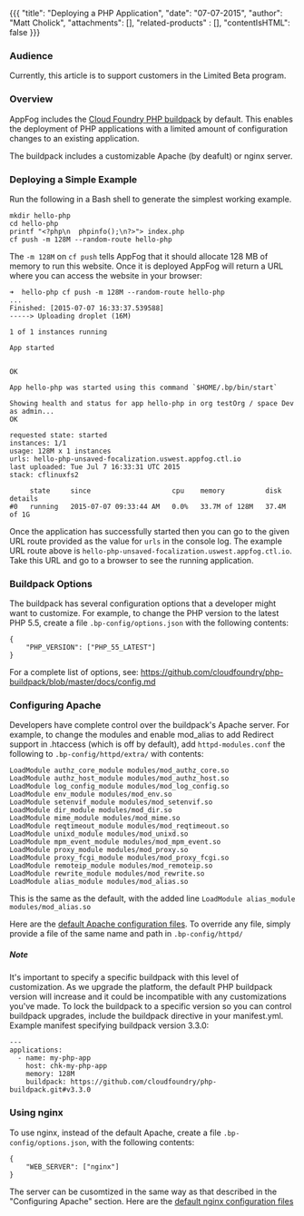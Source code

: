 {{{
  "title": "Deploying a PHP Application",
  "date": "07-07-2015",
  "author": "Matt Cholick",
  "attachments": [],
  "related-products" : [],
  "contentIsHTML": false
}}}

### Audience

Currently, this article is to support customers in the Limited Beta program.

### Overview

AppFog includes the [Cloud Foundry PHP buildpack](https://github.com/cloudfoundry/php-buildpack) by default. This enables the deployment of PHP applications with a limited amount of configuration changes to an existing application.

The buildpack includes a customizable Apache (by deafult) or nginx server.

### Deploying a Simple Example

Run the following in a Bash shell to generate the simplest working example.

```
mkdir hello-php
cd hello-php
printf "<?php\n  phpinfo();\n?>"> index.php
cf push -m 128M --random-route hello-php
```

The `-m 128M` on `cf push` tells AppFog that it should allocate 128 MB of memory to run this website. Once it is deployed AppFog will return a URL where you can access the website in your browser:

```
➜  hello-php cf push -m 128M --random-route hello-php
...
Finished: [2015-07-07 16:33:37.539588]
-----> Uploading droplet (16M)

1 of 1 instances running

App started


OK

App hello-php was started using this command `$HOME/.bp/bin/start`

Showing health and status for app hello-php in org testOrg / space Dev as admin...
OK

requested state: started
instances: 1/1
usage: 128M x 1 instances
urls: hello-php-unsaved-focalization.uswest.appfog.ctl.io
last uploaded: Tue Jul 7 16:33:31 UTC 2015
stack: cflinuxfs2

     state     since                    cpu    memory          disk          details   
#0   running   2015-07-07 09:33:44 AM   0.0%   33.7M of 128M   37.4M of 1G      
```

Once the application has successfully started then you can go to the given URL route provided as the value for `urls` in the console log. The example URL route above is `hello-php-unsaved-focalization.uswest.appfog.ctl.io`. Take this URL and go to a browser to see the running application.

### Buildpack Options

The buildpack has several configuration options that a developer might want to customize. For example, to change the PHP version to the latest PHP 5.5, create a file `.bp-config/options.json` with the following contents:

```
{
    "PHP_VERSION": ["PHP_55_LATEST"]
}
```

For a complete list of options, see: https://github.com/cloudfoundry/php-buildpack/blob/master/docs/config.md

### Configuring Apache

Developers have complete control over the buildpack's Apache server. For example, to change the modules and enable mod_alias to add Redirect support in .htaccess (which is off by default), add `httpd-modules.conf` the following to `.bp-config/httpd/extra/` with contents:

```
LoadModule authz_core_module modules/mod_authz_core.so
LoadModule authz_host_module modules/mod_authz_host.so
LoadModule log_config_module modules/mod_log_config.so
LoadModule env_module modules/mod_env.so
LoadModule setenvif_module modules/mod_setenvif.so
LoadModule dir_module modules/mod_dir.so
LoadModule mime_module modules/mod_mime.so
LoadModule reqtimeout_module modules/mod_reqtimeout.so
LoadModule unixd_module modules/mod_unixd.so
LoadModule mpm_event_module modules/mod_mpm_event.so
LoadModule proxy_module modules/mod_proxy.so
LoadModule proxy_fcgi_module modules/mod_proxy_fcgi.so
LoadModule remoteip_module modules/mod_remoteip.so
LoadModule rewrite_module modules/mod_rewrite.so
LoadModule alias_module modules/mod_alias.so
```

This is the same as the default, with the added line `LoadModule alias_module modules/mod_alias.so`

Here are the [default Apache configuration files](https://github.com/cloudfoundry/php-buildpack/tree/master/defaults/config/httpd). To override any file, simply provide a file of the same name and path in `.bp-config/httpd/`

##### Note

It's important to specify a specific buildpack with this level of customization. As we upgrade the platform, the default PHP buildpack version will increase and it could be incompatible with any customizations you've made. To lock the buildpack to a specific version so you can control buildpack upgrades, include the buildpack directive in your manifest.yml. Example manifest specifying buildpack version 3.3.0:

```
---
applications:
  - name: my-php-app
    host: chk-my-php-app
    memory: 128M
    buildpack: https://github.com/cloudfoundry/php-buildpack.git#v3.3.0
```

### Using nginx

To use nginx, instead of the default Apache, create a file `.bp-config/options.json`, with the following contents:

```
{
    "WEB_SERVER": ["nginx"]
}
```

The server can be cusomtized in the same way as that described in the "Configuring Apache" section. Here are the
[default nginx configuration files](https://github.com/cloudfoundry/php-buildpack/tree/master/defaults/config/nginx)
